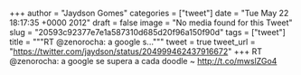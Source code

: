 
+++
author = "Jaydson Gomes"
categories = ["tweet"]
date = "Tue May 22 18:17:35 +0000 2012"
draft = false
image = "No media found for this Tweet"
slug = "20593c92377e7e1a587310d685d20f96a150f90d"
tags = ["tweet"]
title = """RT @zenorocha: a google s..."""
tweet = true
tweet_url = "https://twitter.com/jaydson/status/204999462437916672"
+++
RT @zenorocha: a google se supera a cada doodle ~ http://t.co/mwslZGo4
